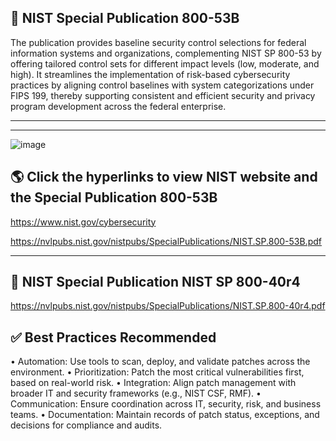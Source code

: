 
## 📜 NIST Special Publication 800-53B
The publication provides baseline security control selections for federal information systems and organizations, complementing NIST SP 800-53 by offering tailored control sets for different impact levels (low, moderate, and high). It streamlines the implementation of risk-based cybersecurity practices by aligning control baselines with system categorizations under FIPS 199, thereby supporting consistent and efficient security and privacy program development across the federal enterprise.

 ---
 ---

![image](https://github.com/user-attachments/assets/fc631e5b-be52-4c8f-bede-a826e002dac0)

## 🌎 Click the hyperlinks to view NIST website and the Special Publication 800-53B
https://www.nist.gov/cybersecurity

https://nvlpubs.nist.gov/nistpubs/SpecialPublications/NIST.SP.800-53B.pdf

---
## 📜 NIST Special Publication NIST SP 800-40r4
https://nvlpubs.nist.gov/nistpubs/SpecialPublications/NIST.SP.800-40r4.pdf

## ✅ Best Practices Recommended
•	Automation: Use tools to scan, deploy, and validate patches across the environment.
•	Prioritization: Patch the most critical vulnerabilities first, based on real-world risk.
•	Integration: Align patch management with broader IT and security frameworks (e.g., NIST CSF, RMF).
•	Communication: Ensure coordination across IT, security, risk, and business teams.
•	Documentation: Maintain records of patch status, exceptions, and decisions for compliance and audits.
